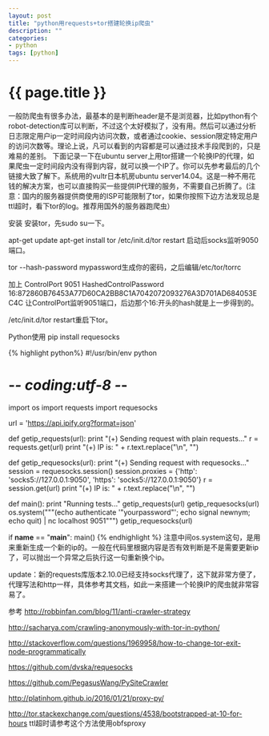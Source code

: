 ```yaml
---
layout: post
title: "python用requests+tor搭建轮换ip爬虫"
description: ""
categories:    
- python
tags: [python]
---
```

{{ page.title }}
================

一般防爬虫有很多办法，最基本的是判断header是不是浏览器，比如python有个robot-detection库可以判断，不过这个太好模拟了，没有用。然后可以通过分析日志限定用户ip一定时间段内访问次数，或者通过cookie、session限定特定用户的访问次数等。理论上说，凡可以看到的内容都是可以通过技术手段爬到的，只是难易的差别。
下面记录一下在ubuntu server上用tor搭建一个轮换IP的代理，如果爬虫一定时间段内没有得到内容，就可以换一个IP了。你可以先参考最后的几个链接大致了解下。系统用的vultr日本机房ubuntu server14.04。这是一种不用花钱的解决方案，也可以直接购买一些提供IP代理的服务，不需要自己折腾了。(注意：国内的服务器提供商使用的ISP可能限制了tor，如果你按照下边方法发现总是ttl超时，看下tor的log。推荐用国外的服务器跑爬虫）


安装
安装tor，先sudo su一下。

apt-get update
apt-get install tor
/etc/init.d/tor restart
启动后socks监听9050端口。

tor --hash-password mypassword生成你的密码，之后编辑/etc/tor/torrc

加上
ControlPort 9051
HashedControlPassword 16:872860B76453A77D60CA2BB8C1A7042072093276A3D701AD684053EC4C
让ControlPort监听9051端口，后边那个16:开头的hash就是上一步得到的。

/etc/init.d/tor restart重启下tor。

Python使用
pip install requesocks

{% highlight python%}
#!/usr/bin/env python
# -*- coding:utf-8 -*-

import os
import requests
import requesocks

url = 'https://api.ipify.org?format=json'


def getip_requests(url):
    print "(+) Sending request with plain requests..."
    r = requests.get(url)
    print "(+) IP is: " + r.text.replace("\n", "")


def getip_requesocks(url):
    print "(+) Sending request with requesocks..."
    session = requesocks.session()
    session.proxies = {'http': 'socks5://127.0.0.1:9050',
                       'https': 'socks5://127.0.0.1:9050'}
    r = session.get(url)
    print "(+) IP is: " + r.text.replace("\n", "")


def main():
    print "Running tests..."
    getip_requests(url)
    getip_requesocks(url)
    os.system("""(echo authenticate '"yourpassword"'; echo signal newnym; echo quit) | nc localhost 9051""")
    getip_requesocks(url)


if __name__ == "__main__":
    main()
{% endhighlight %}
注意中间os.system这句，是用来重新生成一个新的ip的。一般在代码里根据内容是否有效判断是不是需要更新ip了，可以抛出一个异常之后执行这一句重新换个ip。

update：新的requests库版本2.10.0已经支持socks代理了，这下就非常方便了，代理写法和http一样，具体参考其文档，如此一来搭建一个轮换IP的爬虫就非常容易了。

参考
http://robbinfan.com/blog/11/anti-crawler-strategy

http://sacharya.com/crawling-anonymously-with-tor-in-python/

http://stackoverflow.com/questions/1969958/how-to-change-tor-exit-node-programmatically

https://github.com/dvska/requesocks

https://github.com/PegasusWang/PySiteCrawler

http://platinhom.github.io/2016/01/21/proxy-py/

http://tor.stackexchange.com/questions/4538/bootstrapped-at-10-for-hours ttl超时请参考这个方法使用obfsproxy
